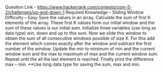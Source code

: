 Question Link - https://www.hackerrank.com/contests/cqm-5-2/challenges/up-and-down-1
Required Knowledge – Sliding Window
Difficulty – Easy
Save the values in an array. Calculate the sum of first K elements of the array.
These first K values form our initial window and the sum of these values is our initial sum. 
Initialize three variables (use long as data type) win, down and up to this sum. 
Now we slide this window to obtain the sum of all consecutive windows possible of size K. 
For this add the element which comes exactly after the window and subtract the first number of the window.
Update the min to minimum of min and the current window sum and the max to maximum of max and the current window sum. 
Repeat until the all the last element is reached. Finally print the difference max – min.
**Use long data type for saving the sum, max and min.
